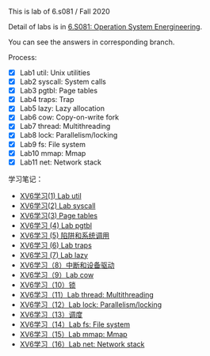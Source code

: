 This is lab of 6.s081 / Fall 2020

Detail of labs is in [6.S081: Operation System Energineering](https://pdos.csail.mit.edu/6.828/2020/schedule.html).

You can see the answers in corresponding branch.

Process:
- [x] Lab1  util: Unix utilities
- [x] Lab2  syscall: System calls
- [x] Lab3  pgtbl: Page tables
- [x] Lab4  traps: Trap
- [x] Lab5  lazy: Lazy allocation
- [x] Lab6  cow: Copy-on-write fork
- [x] Lab7  thread: Multithreading
- [x] Lab8  lock: Parallelism/locking
- [x] Lab9  fs: File system
- [x] Lab10 mmap: Mmap
- [x] Lab11 net: Network stack

学习笔记：
* [XV6学习(1) Lab util](https://juejin.cn/post/6908529535268945928)
* [XV6学习(2) Lab syscall](https://juejin.cn/post/6908542742012526599)
* [XV6学习(3) Page tables](https://juejin.cn/post/6908709289351708679)
* [XV6学习 (4) Lab pgtbl](https://juejin.cn/post/6909434516801388552)
* [XV6学习 (5) 陷阱和系统调用](https://juejin.cn/post/6913723535399747592)
* [XV6学习 (6) Lab traps](https://juejin.cn/post/6914474081278656520)
* [XV6学习 (7) Lab lazy](https://juejin.cn/post/6918311586427830286)
* [XV6学习（8）中断和设备驱动](https://juejin.cn/post/6923380387544563725)
* [XV6学习（9）Lab cow](https://juejin.cn/post/6923770778202669069)
* [XV6学习（10）锁](https://juejin.cn/post/6925611020417237000)
* [XV6学习（11）Lab thread: Multithreading](https://juejin.cn/post/6925769560624726029)
* [XV6学习（12）Lab lock: Parallelism/locking](https://juejin.cn/post/6926103573923266573)
* [XV6学习（13）调度](https://juejin.cn/post/6926868726650241038)
* [XV6学习（14）Lab fs: File system](https://juejin.cn/post/6927234467928997896)
* [XV6学习（15）Lab mmap: Mmap](https://juejin.cn/post/6927480080553738254)
* [XV6学习（16）Lab net: Network stack](https://juejin.cn/post/6927583722485055501)
